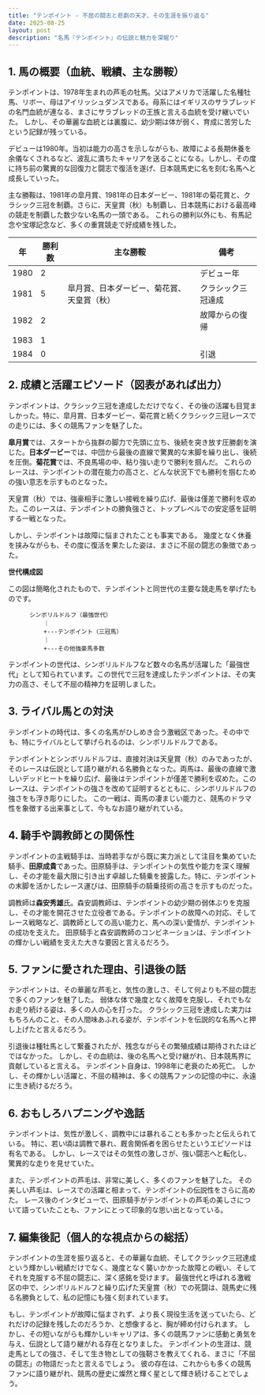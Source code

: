 ```yaml
---
title: "テンポイント - 不屈の闘志と悲劇の天才、その生涯を振り返る"
date: 2025-08-25
layout: post
description: "名馬『テンポイント』の伝説と魅力を深堀り"
---
```


## 1. 馬の概要（血統、戦績、主な勝鞍）

テンポイントは、1978年生まれの芦毛の牡馬。父はアメリカで活躍した名種牡馬、リボー、母はアイリッシュダンスである。母系にはイギリスのサラブレッドの名門血統が連なる、まさにサラブレッドの王族と言える血統を受け継いでいた。  しかし、その華麗な血統とは裏腹に、幼少期は体が弱く、育成に苦労したという記録が残っている。

デビューは1980年。当初は能力の高さを示しながらも、故障による長期休養を余儀なくされるなど、波乱に満ちたキャリアを送ることになる。しかし、その度に持ち前の驚異的な回復力と闘志で復活を遂げ、日本競馬史に名を刻む名馬へと成長していった。

主な勝鞍は、1981年の皐月賞、1981年の日本ダービー、1981年の菊花賞と、クラシック三冠を制覇。さらに、天皇賞（秋）も制覇し、日本競馬における最高峰の競走を制覇した数少ない名馬の一頭である。  これらの勝利以外にも、有馬記念や宝塚記念など、多くの重賞競走で好成績を残した。

| 年 | 勝利数 | 主な勝鞍 | 備考 |
|---|---|---|---|
| 1980 | 2 |  | デビュー年 |
| 1981 | 5 | 皐月賞、日本ダービー、菊花賞、天皇賞（秋） | クラシック三冠達成 |
| 1982 | 2 |  | 故障からの復帰 |
| 1983 | 1 |  |  |
| 1984 | 0 |  | 引退 |


## 2. 成績と活躍エピソード（図表があれば出力）

テンポイントは、クラシック三冠を達成しただけでなく、その後の活躍も目覚ましかった。特に、皐月賞、日本ダービー、菊花賞と続くクラシック三冠レースでの走りには、多くの競馬ファンを魅了した。

**皐月賞**では、スタートから抜群の脚力で先頭に立ち、後続を突き放す圧勝劇を演じた。**日本ダービー**では、中団から最後の直線で驚異的な末脚を繰り出し、後続を圧倒。**菊花賞**では、不良馬場の中、粘り強い走りで勝利を掴んだ。  これらのレースは、テンポイントの潜在能力の高さと、どんな状況下でも勝利を掴むための強い意志を示すものとなった。

天皇賞（秋）では、強豪相手に激しい接戦を繰り広げ、最後は僅差で勝利を収めた。このレースは、テンポイントの勝負強さと、トップレベルでの安定感を証明する一戦となった。

しかし、テンポイントは故障に悩まされたことも事実である。  幾度となく休養を挟みながらも、その度に復活を果たした姿は、まさに不屈の闘志の象徴であった。

**世代構成図**

この図は簡略化されたもので、テンポイントと同世代の主要な競走馬を挙げたものです。

```
      シンボリルドルフ（最強世代）
          ｜
          +---テンポイント（三冠馬）
          ｜
          +---その他強豪馬多数
```

テンポイントの世代は、シンボリルドルフなど数々の名馬が活躍した「最強世代」として知られています。この世代で三冠を達成したテンポイントは、その実力の高さ、そして不屈の精神力を証明しました。


## 3. ライバル馬との対決

テンポイントの時代は、多くの名馬がひしめき合う激戦区であった。その中でも、特にライバルとして挙げられるのは、シンボリルドルフである。

テンポイントとシンボリルドルフは、直接対決は天皇賞（秋）のみであったが、そのレースは伝説として語り継がれる名勝負となった。両馬は、最後の直線で激しいデッドヒートを繰り広げ、最後はテンポイントが僅差で勝利を収めた。このレースは、テンポイントの強さを改めて証明するとともに、シンボリルドルフの強さをも浮き彫りにした。  この一戦は、両馬の凄まじい能力と、競馬のドラマ性を象徴する出来事として、今もなお語り継がれている。


## 4. 騎手や調教師との関係性

テンポイントの主戦騎手は、当時若手ながら既に実力派として注目を集めていた騎手、**田原成貴**であった。田原騎手は、テンポイントの気性や能力を深く理解し、その才能を最大限に引き出す卓越した騎乗を披露した。特に、テンポイントの末脚を活かしたレース運びは、田原騎手の騎乗技術の高さを示すものだった。

調教師は**森安秀雄**氏。森安調教師は、テンポイントの幼少期の弱体ぶりを克服し、その才能を開花させた立役者である。テンポイントの故障への対応、そしてレース戦略など、調教師としての高い能力と、馬への深い愛情が、テンポイントの成功を支えた。  田原騎手と森安調教師のコンビネーションは、テンポイントの輝かしい戦績を支えた大きな要因と言えるだろう。


## 5. ファンに愛された理由、引退後の話

テンポイントは、その華麗な芦毛と、気性の激しさ、そして何よりも不屈の闘志で多くのファンを魅了した。  弱体な体で幾度となく故障を克服し、それでもなお走り続ける姿は、多くの人の心を打った。  クラシック三冠を達成した実力はもちろんのこと、その人間味あふれる姿が、テンポイントを伝説的な名馬へと押し上げたと言えるだろう。

引退後は種牡馬として繋養されたが、残念ながらその繁殖成績は期待されたほどではなかった。  しかし、その血統は、後の名馬へと受け継がれ、日本競馬界に貢献していると言える。  テンポイント自身は、1998年に老衰のため死亡。  しかし、その輝かしい活躍と、不屈の精神は、多くの競馬ファンの記憶の中に、永遠に生き続けるだろう。


## 6. おもしろハプニングや逸話

テンポイントは、気性が激しく、調教中には暴れることも多かったと伝えられている。  特に、若い頃は調教で暴れ、厩舎関係者を困らせたというエピソードは有名である。  しかし、レースではその気性の激しさが、強い闘志へと転化し、驚異的な走りを見せていた。

また、テンポイントの芦毛は、非常に美しく、多くのファンを魅了した。  その美しい芦毛は、レースでの活躍と相まって、テンポイントの伝説性をさらに高めた。  レース後のインタビューで、田原騎手がテンポイントの芦毛の美しさについて語っていたことも、ファンにとって印象的な思い出となっている。


## 7. 編集後記（個人的な視点からの総括）

テンポイントの生涯を振り返ると、その華麗な血統、そしてクラシック三冠達成という輝かしい戦績だけでなく、幾度となく襲いかかった故障との戦い、そしてそれを克服する不屈の闘志に、深く感銘を受けます。  最強世代と呼ばれる激戦区の中で、シンボリルドルフと繰り広げた天皇賞（秋）での死闘は、競馬史に残る名勝負として、私の記憶にも強く刻まれています。

もし、テンポイントが故障に悩まされず、より長く現役生活を送っていたら、どれだけの記録を残したのだろうか、と想像すると、胸が締め付けられます。  しかし、その短いながらも輝かしいキャリアは、多くの競馬ファンに感動と勇気を与え、伝説として語り継がれる存在となりました。  テンポイントの生涯は、競走馬としての強さ、そして生き物としての強靭さを教えてくれる、まさに「不屈の闘志」の物語だったと言えるでしょう。  彼の存在は、これからも多くの競馬ファンに語り継がれ、競馬の歴史に燦然と輝く星として輝き続けることでしょう。
